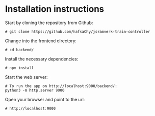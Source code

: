 # Installation instructions

Start by cloning the repository from Github:
```
# git clone https://github.com/hafsaChy/jsramverk-train-controller
```

Change into the frontend directory:
```
# cd backend/
```

Install the necessary dependencies:
```
# npm install
```

Start the web server:
```
# To run the app on http://localhost:9000/backend/:
python3 -m http.server 9000
```

Open your browser and point to the url:
```
# http://localhost:9000
```

